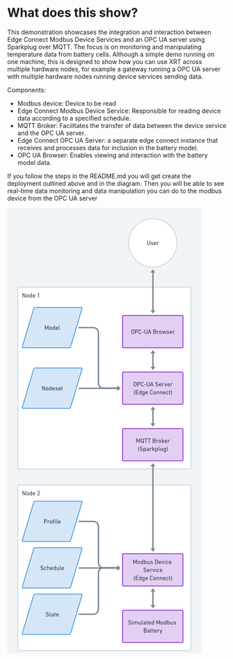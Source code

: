 # What does this show?

This demonstration showcases the integration and interaction between Edge Connect Modbus Device Services and an OPC UA server using Sparkplug over MQTT. The focus is on monitoring and manipulating temperature data from battery cells. Although a simple demo running on one machine, this is designed to show how you can use XRT across multiple hardware nodes, for example a gateway running a OPC UA server with multiple hardware nodes running device services sending data.

Components:

- Modbus device: Device to be read
- Edge Connect Modbus Device Service: Responsible for reading device data according to a specified schedule.
- MQTT Broker: Facilitates the transfer of data between the device service and the OPC UA server.
- Edge Connect OPC UA Server: a separate edge connect instance that receives and processes data for inclusion in the battery model.
- OPC UA Browser: Enables viewing and interaction with the battery model data.

If you follow the steps in the README.md you will get create the deployment outlined above and in the diagram. Then you will be able to see real-time data monitoring and data manipulation you can do to the modbus device from the OPC UA server

![Alt text](images/Deployment.png)
